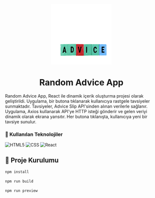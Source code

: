 <p align="center">
  <img src="/public/logo.png" width="200" height="200" />
</p>

<h1 align="center">Random Advice App</h1>

<p>Random Advice App, React ile dinamik içerik oluşturma projesi olarak geliştirildi. Uygulama, bir butona tıklanarak kullanıcıya rastgele tavsiyeler sunmaktadır. Tavsiyeler, Advice Slip API'sinden alınan verilerle sağlanır. Uygulama, Axios kullanarak API'ye HTTP isteği gönderir ve gelen veriyi dinamik olarak ekrana yansıtır. Her butona tıklanışta, kullanıcıya yeni bir tavsiye sunulur.</p>


### 🚀 Kullanılan Teknolojiler
<img src="https://cdn.jsdelivr.net/gh/devicons/devicon/icons/html5/html5-original.svg" alt="HTML5" width="40" height="40"/>

<img src="https://cdn.jsdelivr.net/gh/devicons/devicon/icons/css3/css3-original.svg" alt="CSS" width="40" height="40"/>

<img src="https://cdn.jsdelivr.net/gh/devicons/devicon/icons/react/react-original.svg" alt="React" width="40" height="40"/> 


## 🔧 Proje Kurulumu 


```bash
npm install 
```

```bash
npm run build
```

```bash
npm run preview
```
